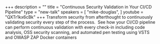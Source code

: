 +++
description = ""
title = "Continuous Security Validation in Your CI/CD Pipeline"
type = "new-talk"
speakers = [
        "mike-douglas",
]
youtube = "QXTr1kx6cBk"
+++
Transform security from afterthought to continuously validating security every step of the process.  See how your CI/CD pipeline can perform continuous validation with every check-in including code analysis, OSS security scanning, and automated pen testing using VSTS and OWASP ZAP Docker containers